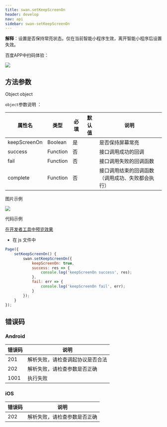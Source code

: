 ```yaml
---
title: swan.setKeepScreenOn
header: develop
nav: api
sidebar: swan-setKeepScreenOn
---
```





**解释**：设置是否保持常亮状态。仅在当前智能小程序生效，离开智能小程序后设置失效。

 百度APP中扫码体验： 

<img src="https://b.bdstatic.com/miniapp/assets/images/doc_demo/screenBrightness.png"  class="demo-qrcode-image" />

## 方法参数 

Object object

 `object`参数说明 ：

|属性名 |类型  |必填 | 默认值 |说明|
|---- | ---- | ---- | ----|----|
|keepScreenOn |Boolean | 是  | | 是否保持屏幕常亮|
|success| Function  |  否  | | 接口调用成功的回调|
|fail  |  Function  |  否 | | 接口调用失败的回调函数|
|complete  |  Function |   否 | | 接口调用结束的回调函数（调用成功、失败都会执行）|

 图片示例 

<div class="m-doc-custom-examples">
    <div class="m-doc-custom-examples-correct">
        <img src="https://b.bdstatic.com/miniapp/images/setKeepScreenOn.jpeg">
    </div>
    <div class="m-doc-custom-examples-correct">
        <img src=" ">
    </div>
    <div class="m-doc-custom-examples-correct">
        <img src=" ">
    </div>     
</div>

 代码示例 

<a href="swanide://fragment/2cb53087761bf7f222f520e4780402d61569483519150" title="在开发者工具中预览效果" target="_self">在开发者工具中预览效果</a>

* 在 js 文件中

```js
Page({
    setKeepScreenOn() {
        swan.setKeepScreenOn({
            keepScreenOn: true,
            success: res => {
                console.log('keepScreenOn success', res);
            },
            fail: err => {
                console.log('keepScreenOn fail', err);
            }
        });
    }
});
```

##  错误码
###  Android

|错误码|说明|
|--|--|
|201|解析失败，请检查调起协议是否合法|
|202|解析失败，请检查参数是否正确|
|1001|执行失败|

###  iOS

|错误码|说明|
|--|--|
|202|解析失败，请检查参数是否正确      |
